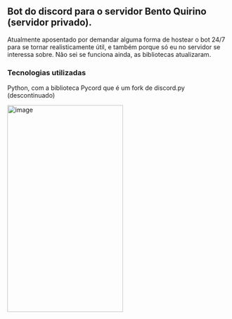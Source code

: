 ## Bot do discord para o servidor Bento Quirino (servidor privado).

Atualmente aposentado por demandar alguma forma de hostear o bot 24/7 para se tornar realisticamente útil, e também porque só eu no servidor se interessa sobre. 
Não sei se funciona ainda, as bibliotecas atualizaram.

### Tecnologias utilizadas

Python, com a biblioteca Pycord que é um fork de discord.py (descontinuado)

<img width="263" height="471" alt="image" src="https://github.com/user-attachments/assets/a24e5b4b-7236-4259-bfa7-00944409ee0b" />


